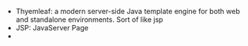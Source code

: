 - Thyemleaf: a modern server-side Java template engine for both web and standalone environments. Sort of like jsp
- JSP: JavaServer Page
- 
